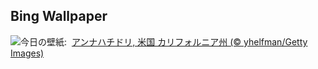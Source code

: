 ## Bing Wallpaper
![](https://www.bing.com/th?id=OHR.SantaCruzHummer_JA-JP9857439185_UHD.jpg&w=1000)今日の壁紙: &nbsp;[アンナハチドリ, 米国 カリフォルニア州 (© yhelfman/Getty Images)](https://www.bing.com/th?id=OHR.SantaCruzHummer_JA-JP9857439185_UHD.jpg)
<br><br/>
